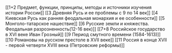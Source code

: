 [[1+2 Предмет, функции, принципы, методы и источники изучения истории России]]
[[3 Древняя Русь и ее проблемы с 9 по 14 век]]
[[4 Киевская Русь как ранняя феодальная монархия и ее особенности]]
[[5 Монголо-татарское нашествие]]
[[6 Русские земли и княжества. Феодальная разрозненность(12-16 век)]]
[[7+8 Российское государство в XVI веке Иван Грозный]]
[[9 Период смутного времени (1584-1613)]]
[[10 Романовы на русском престоле в XVII веке]]
[[11 Россия в конце XVII - первой четверти XVIII века (Петровские реформы)]]